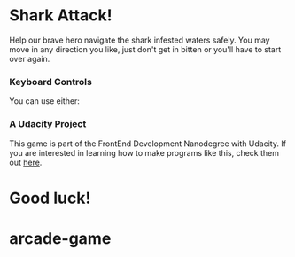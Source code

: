 # Shark Attack!

Help our brave hero navigate the shark infested waters safely. You may move in any direction you like, just don't get in bitten or you'll have to start over again.

### Keyboard Controls
You can use either:
![<img align="center" alt="Keyboard Options">](http://sburngdl.weebly.com/uploads/8/8/9/0/88900840/arrow_orig.png)

### A Udacity Project
This game is part of the FrontEnd Development Nanodegree with Udacity. If you are interested in learning how to make programs like this, check them out [here](https://www.udacity.com/course/front-end-web-developer-nanodegree--nd001).

# Good luck!
# arcade-game
